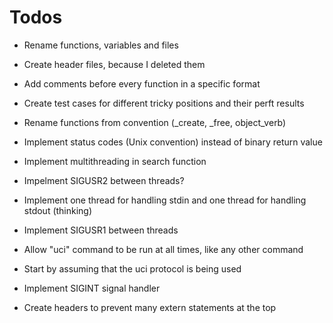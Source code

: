 # Todos
* Rename functions, variables and files
* Create header files, because I deleted them
* Add comments before every function in a specific format
* Create test cases for different tricky positions and their perft results

* Rename functions from convention (_create, _free, object_verb)
* Implement status codes (Unix convention) instead of binary return value
* Implement multithreading in search function
* Impelment SIGUSR2 between threads?
* Implement one thread for handling stdin and one thread for handling stdout (thinking)
* Implement SIGUSR1 between threads
* Allow "uci" command to be run at all times, like any other command
* Start by assuming that the uci protocol is being used
* Implement SIGINT signal handler
* Create headers to prevent many extern statements at the top
